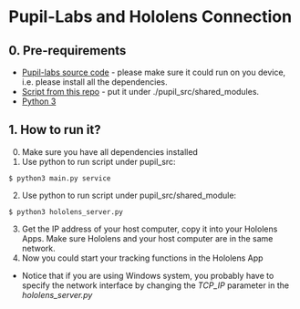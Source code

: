# Pupil-Labs and Hololens Connection
## 0. Pre-requirements
  + [Pupil-labs source code](https://github.com/pupil-labs/pupil/tree/master) - please make sure it could run on you device, i.e. please install all the dependencies.
  + [Script from this repo](https://github.com/hyphenzhao/Pupil_Labs_Hololens_Connection/archive/master.zip) - put it under ./pupil_src/shared_modules.
  + [Python 3](https://www.python.org/downloads/)
## 1. How to run it?
  0. Make sure you have all dependencies installed
  1. Use python to run script under pupil_src:
  ```command line
  $ python3 main.py service
  ```
  2. Use python to run script under pupil_src/shared_module:
  ```command line
  $ python3 hololens_server.py
  ```
  3. Get the IP address of your host computer, copy it into your Hololens Apps. Make sure Hololens and your host computer are in the same network.
  4. Now you could start your tracking functions in the Hololens App
  + Notice that if you are using Windows system, you probably have to specify the network interface by changing the *TCP_IP* parameter in the *hololens_server.py* 


